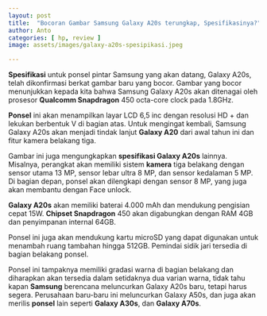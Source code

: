 ```yaml
---
layout: post
title:  "Bocoran Gambar Samsung Galaxy A20s terungkap, Spesifikasinya?"
author: Anto
categories: [ hp, review ]
image: assets/images/galaxy-a20s-spesipikasi.jpeg

---
```


**Spesifikasi** untuk ponsel pintar Samsung yang akan datang, Galaxy A20s, telah dikonfirmasi berkat gambar baru yang bocor. Gambar yang bocor menunjukkan kepada kita bahwa Samsung Galaxy A20s akan ditenagai oleh prosesor **Qualcomm Snapdragon** 450 octa-core clock pada 1.8GHz.

**Ponsel** ini akan menampilkan layar LCD 6,5 inc dengan resolusi HD + dan lekukan berbentuk V di bagian atas. Untuk mengingat kembali, Samsung Galaxy A20s akan menjadi tindak lanjut **Galaxy A20** dari awal tahun ini dan fitur kamera belakang tiga.

Gambar ini juga mengungkapkan **spesifikasi Galaxy A20s** lainnya. Misalnya, perangkat akan memiliki sistem **kamera** tiga belakang dengan sensor utama 13 MP, sensor lebar ultra 8 MP, dan sensor kedalaman 5 MP. Di bagian depan, ponsel akan dilengkapi dengan sensor 8 MP, yang juga akan membantu dengan Face unlock.

**Galaxy A20s** akan memiliki baterai 4.000 mAh dan mendukung pengisian cepat 15W. **Chipset Snapdragon** 450 akan digabungkan dengan RAM 4GB dan penyimpanan internal 64GB.

Ponsel ini juga akan mendukung kartu microSD yang dapat digunakan untuk menambah ruang tambahan hingga 512GB. Pemindai sidik jari tersedia di bagian belakang ponsel.

Ponsel ini tampaknya memiliki gradasi warna di bagian belakang dan diharapkan akan tersedia dalam setidaknya dua varian warna, tidak tahu kapan **Samsung** berencana meluncurkan Galaxy A20s baru, tetapi harus segera. Perusahaan baru-baru ini meluncurkan Galaxy A50s, dan juga akan merilis **ponsel** lain seperti **Galaxy A30s**, dan **Galaxy A70s**.
